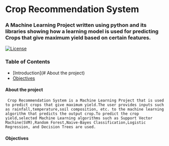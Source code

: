 # Crop Recommendation System

### A Machine Learning Project written using python and its libraries showing how a learning model is used for predicting Crops that give maximum yield based on certain features. 

[![License](https://img.shields.io/badge/license-MIT-blue.svg)](https://opensource.org/licenses/MIT)


### Table of Contents
- [Introduction](# About the project)
- [Objectives](#Objectives)

#### About the project
     Crop Recommendation System is a Machine Learning Project that is used to predict crops that give maximum yield.The user provides inputs such as rainfall,temperature,soil composition, etc. to the machine learning algorithm that predicts the output crop.To predict the crop yield,selected Machine Learning algorithms such as Support Vector Machine(SVM),Random Forest,Naive-Bayes Classification,Logistic Regression, and Decision Trees are used.
  
#### Objectives 
